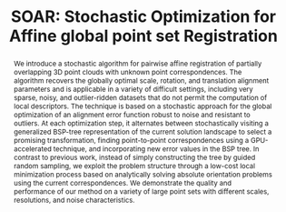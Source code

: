 ---
layout: publication

code: 2014-VMV-soar
title: "SOAR: Stochastic Optimization for Affine global point set Registration"
authors: Marco Agus, Enrico Gobbetti, Alberto Jaspe-Villanueva, Claudio Mura, and Renato Pajarola
year: 2014
type: Conference Paper
conference: Workshop on Vision, Modeling and Visualization, VMV'14
abstract: "We introduce a stochastic algorithm for pairwise affine registration of partially overlapping 3D point clouds with unknown point correspondences. The algorithm recovers the globally optimal scale, rotation, and translation alignment parameters and is applicable in a variety of difficult settings, including very sparse, noisy, and outlier-ridden datasets that do not permit the computation of local descriptors. The technique is based on a stochastic approach for the global optimization of an alignment error function robust to noise and resistant to outliers. At each optimization step, it alternates between stochastically visiting a generalized BSP-tree representation of the current solution landscape to select a promising transformation, finding point-to-point correspondences using a GPU-accelerated technique, and incorporating new error values in the BSP tree. In contrast to previous work, instead of simply constructing the tree by guided random sampling, we exploit the problem structure through a low-cost local minimization process based on analytically solving absolute orientation problems using the current correspondences. We demonstrate the quality and performance of our method on a variety of large point sets with different scales, resolutions, and noise characteristics."
projects: 
 - Point clouds
doi: 10.2312/vmv.20141282
lab_website: http://vic.crs4.it/vic/cgi-bin/bib-page.cgi?id=%27Agus:2014:SSO%27
youtube: FZJSfOIfwAI
bibtex: "@InProceedings{Agus:2014:SSO,
    author = {Marco Agus and Enrico Gobbetti and Alberto Jaspe-Villanueva and Claudio Mura and Renato Pajarola},
    title = {SOAR: Stochastic Optimization for Affine global point set Registration},
    booktitle = {Proc. 19th International Workshop on Vision, Modeling and Visualization (VMV)},
    pages = {103-110},
    month = {October},
    year = {2014},
    url = {http://vic.crs4.it/vic/cgi-bin/bib-page.cgi?id='Agus:2014:SSO'},
}" 

---